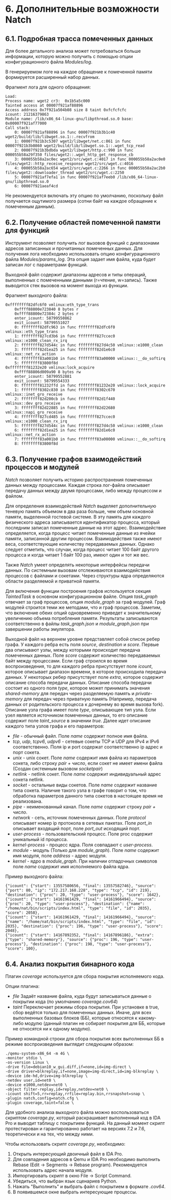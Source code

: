 <div style="page-break-before:always;">
</div>

# <a name="natch_additional"></a>6. Дополнительные возможности Natch
## <a name="taint_log"></a>6.1. Подробная трасса помеченных данных

Для более детального анализа может потребоваться больше информации, которую можно получить с помощью опции конфигурационного файла *Modules/log*.

В генерируемом логе на каждое обращение к помеченной памяти формируется расширенный набор данных.

Фрагмент лога для одного обращения:
```text
Load:
Process name: wget2 cr3:  0x1b5a5c000
Tainted access at 00007f921af88896
Access address 0x7f921a504b08 size 8 taint 0xfcfcfcfc
icount: 21216379863
Module name: /lib/x86_64-linux-gnu/libpthread.so.0 base:  0x00007f921af77000
Call stack:
    0: 00007f921af88896 in func 00007f921b3b1c40 wget2/build/lib/libwget.so.1::.recvfrom
    1: 00007f921b3c5307 wget2/libwget/net.c:861 in func 00007f921b3b0860 wget2/build/lib/libwget.so.1::.wget_tcp_read
    2: 00007f921b3bdbda wget2/libwget/http.c:990 in func 000055b58a29f350 files/wget2::.wget_http_get_response_cb
    3: 000055b58a2ac0ec wget2/src/wget.c:4017 in func 000055b58a2ac0e0 files/wget2::http_receive_response wget2/src/wget.c:4016
    4: 000055b58a2ac654 wget2/src/wget.c:2266 in func 000055b58a2ac2b0 files/wget2::downloader_thread wget2/src/wget.c:2250
    5: 00007f921af7efa1 in func 00007f921af7eeb0 /lib/x86_64-linux-gnu/libpthread.so.0
    6: 00007f921aeaf4cd
```
Не рекомендуется включать эту опцию по умолчанию, поскольку файл получается ощутимого размера
(сотни байт на каждое обращение к помеченным данным).

## <a name="taint_params_log"></a>6.2. Получение областей помеченной памяти для функций

Инструмент позволяет получить лог вызовов функций с диапазонами адресов записанных и прочитанных помеченных данных. Для получения лога необходимо использовать опцию конфигурационного файла *Modules/params_log*. Эта опция задает имя файла, куда будет записан лог с параметрами функций.

Выходной файл содержит диапазоны адресов и типы операций, выполненных с помеченными данными (r=чтение, w=запись). Также выводится стек вызовов на момент выхода из функции.

Фрагмент выходного файла:

```text
0xffffffff82dfc6f0 vmlinux:eth_type_trans
    0xffff88800e723840 8 bytes r
    0xffff88800e72384c 2 bytes r
    enter_icount: 58799550862
    exit_icount: 58799551027
    0: ffffffff82dfc963 in func ffffffff82dfc6f0 vmlinux::eth_type_trans
    1: ffffffff827cd3b6 in func ffffffff827ccec0 vmlinux::e1000_clean_rx_irq
    2: ffffffff827d544c in func ffffffff827d4c50 vmlinux::e1000_clean
    3: ffffffff82d1ea25 in func ffffffff82d1e6c0 vmlinux::net_rx_action
    4: ffffffff83a001b0 in func ffffffff83a00000 vmlinux::__do_softirq
    5: ffffffff83800f8d
0xffffffff81232e20 vmlinux:lock_acquire
    0xffff88806d009a90 8 bytes rw
    enter_icount: 58799552881
    exit_icount: 58799554333
    0: ffffffff81232ffd in func ffffffff81232e20 vmlinux::lock_acquire
    1: ffffffff8302c830 in func ffffffff8302c670 vmlinux::inet_gro_receive
    2: ffffffff82d200cb in func ffffffff82d1f440 vmlinux::dev_gro_receive
    3: ffffffff82d22885 in func ffffffff82d22680 vmlinux::napi_gro_receive
    4: ffffffff827cd485 in func ffffffff827ccec0 vmlinux::e1000_clean_rx_irq
    5: ffffffff827d544c in func ffffffff827d4c50 vmlinux::e1000_clean
    6: ffffffff82d1ea25 in func ffffffff82d1e6c0 vmlinux::net_rx_action
    7: ffffffff83a001b0 in func ffffffff83a00000 vmlinux::__do_softirq
    8: ffffffff83800f8d
```

## 6.3. Получение графов взаимодействий процессов и модулей

*Natch* позволяет получить историю распространения помеченных данных между процессами. Каждая строка лог-файла описывает передачу данных между двумя процессами, либо между процессом и файлом.

Для определения взаимодействий *Natch* выделяет дополнительную теневую память объемом в два раза больше, чем объем основной памяти, выделенной гостевой системе. В эту память для каждого физического адреса записывается идентификатор процесса, который последним записал помеченные данные на этот адрес. Взаимодействие определяется, когда процесс читает помеченные данные из ячейки памяти, записанной другим процессом. Взаимодействия также имеют веса, соответствующие количеству передаваемых данных. Однако следует отметить, что случаи, когда процесс читает 100 байт другого
процесса и когда читает 1 байт 100 раз, имеют один и тот же вес.

Также *Natch* умеет определять некоторые интерфейсы передачи данных. По системным вызовам отслеживаются взаимодействия процессов с файлами и сокетами. Через структуры ядра определяются области разделяемой и приватной памяти.

Для включения функции построения графов используется секция *TaintedTask* в основном конфигурационном файле. Опция *task_graph* отвечает за граф процессов, опция *module_graph* за граф модулей. Граф модулей строится теми же методами, что и граф процессов. Заметим, что включение обеих опций одновременно приведет к значительному увеличению объема потребления памяти. Результаты записываются соответственно в файлы *task_graph.json* и *module_graph.json* при завершении работы эмулятора.

Выходной файл на верхнем уровне представляет собой список ребер графа. У каждого ребра есть поля *source*, *destination* и *score*. Первые два описывают узлы, между которыми происходит передача помеченных данных. Поле *score* содержит количество передаваемых байт между процессами. Если граф строился во время воспроизведения, то для каждого ребра присутствует поле *icount*, которое описывает диапазон времени, в которое происходила передача данных. У некоторых ребер присутствует поле *extra*, которое содержит описание способа передачи данных. Описание способа передачи состоит из одного поля *type*, которое может принимать значения *shared-memory* для передач через разделяемую память и *private-memory* для передач через приватную память (Например, передача данных от родительского процесса к дочернему во время вызова fork). Описание узла графа имеет поле *type*, описывающее тип узла. Если узел является источником помеченных данных, то его описание содержит поле *taint_source* в значении *true*. Далее идет описание каждого типа узлов графа и его параметров:

* *file* - обычный файл. Поле *name* содержит полное имя файла.
* *tcp*, *udp*, *tcpv6*, *udpv6* - сетевые сокеты TCP и UDP для IPv4 и IPv6 соответственно. Поля ip и port содержат соответственно ip адрес и порт сокета.
* *unix* - unix сокет. Поле *name* содержит имя файла из параметров сокета, либо строку *pair + число*, если сокет не имеет имени файла (Создан системным вызовом *socketpair*)
* *netlink* - netlink сокет. Поле *name* содержит индивидуальный адрес сокета netlink.
* *socket* - остальные виды сокетов. Поле *name* содержит название типа сокета. Наличие такого узла в графе говорит о том, что обработка параметров данного типа сокетов в настоящее время не реализована.
* *pipe* - неименованный канал. Поле *name* содержит строку *pair + число*.
* *network* - сеть, источник помеченных данных. Поле *protocol* описывает номер ip протокола в сетевых пакетах. Поле *port_in* описывает входящий порт, поле *port_out* исходящий порт.
* *user-process* - пользовательский процесс. Поле proc содержит уникальный id процесса.
* *kernel-process* - процесс ядра. Поля совпадают с *user-process*.
* *module* - модуль (Только для *module_graph*). Поле *name* содержит имя модуля, поле *address* - адрес модуля.
* *kernel* - ядро в *module_graph*. При наличии отладочных символов поле *name* содержит имя исполняемого файла ядра.

Пример выходного файла:

```text
{"icount": {"start": 13557580656, "final": 13557582746}, "source": {"port": 80, "ip": "172.217.168.228", "type": "tcp", "id": 219}, "destination": {"proc": 20, "type": "user-process"}, "score": 1642},
{"icount": {"start": 14161961429, "final": 14161966494}, "source": {"proc": 20, "type": "user-process"}, "destination": {"name": "/home/nat/bin/scripts/index.html", "type": "file", "id": 2035}, "score": 2058},
{"icount": {"start": 14161961429, "final": 14161966494}, "source": {"name": "/home/nat/bin/scripts/index.html", "type": "file", "id": 2035}, "destination": {"proc": 196, "type": "user-process"}, "score": 2048},
{"icount": {"start": 14167892352, "final": 14167896186}, "extra": {"type": "shared-memory"}, "source": {"proc": 196, "type": "user-process"}, "destination": {"proc": 198, "type": "user-process"}, "score": 100},
```

## <a name="functional_coverage"></a>6.4. Анализ покрытия бинарного кода

Плагин *coverage* используется для сбора покрытия исполняемого кода.

Опции плагина:

- *file*
Задаёт название файла, куда будут записываться данные о покрытии кода (по умолчанию *coverage.cov64*)
- *taint*
Переключает режимы сбора покрытия. При установке в true, сбор ведётся только для помеченных данных. Иначе, для всех выполненных базовых блоков (ББ), которые относятся к какому-либо модулю (данный плагин не собирает покрытия для ББ, которые не относятся ни к одному модулю).

Пример командной строки для сбора покрытия всех выполненных ББ в режиме воспроизведения выглядит следующим образом: 

```text
./qemu-system-x86_64 -m 4G \
-monitor stdio \
-os-version Linux \
-drive file=debian10_w_gui.diff,if=none,id=img-direct \
-drive driver=blkreplay,if=none,image=img-direct,id=img-blkreplay \
-device ide-hd,drive=img-blkreplay \
-netdev user,id=net0 \
-device e1000,netdev=net0 \
-object filter-replay,id=replay,netdev=net0 \
-icount shift=5,rr=replay,rrfile=replay.bin,rrsnapshot=snap \
-plugin natch,config=natch.cfg \
-plugin coverage,taint=false \
```

Для удобного анализа выходного файла можно воспользоваться скриптом *coverage.py*, который раскрашивает выполненный код в IDA Pro и выводит таблицу с покрытием функций. На данный момент скрипт протестирован и гарантированно работает на версиях 7.2 и 7.6, теоретически и на тех, что между ними.

Чтобы использовать скрипт *coverage.py*, необходимо:

1. Открыть интересующий двоичный файл в IDA Pro.
2. Для совпадения адресов в Qemu и IDA Pro необходимо выполнить Rebase (Edit -> Segments -> Rebase program). Рекомендуется использовать адрес начала модуля.
3. Импортировать скрипт в окно File -> Script Command.
4. Убедиться, что выбран язык сценариев Python.
5. Нажать "Выполнить" и выбрать файл с покрытием в формате *.cov64*.
6. В появившемся окне выбрать интересующие процессы.



